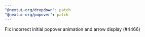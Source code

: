 ```yaml
---
"@nextui-org/dropdown": patch
"@nextui-org/popover": patch
---
```


Fix incorrect initial popover animation and arrow display (#4466)
